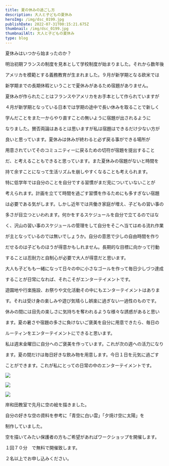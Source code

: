 ```yaml
---
title: 夏の休みの過ごし方
description: 大人と子どもの夏休み
heroImg: /img/dsc_0199.jpg
publishDate: 2022-07-31T00:15:21.675Z
thumbnail: /img/dsc_0199.jpg
thumbnailAlt: 大人と子どもの夏休み
type: blog
---
```

夏休みはいつから始まったのか？

明治初期フランスの制度を見本として学校制度が始まりました。それから数年後

アメリカを模範とする義務教育が生まれました。９月が新学期となる欧米では

新学期までの長期休暇ということで夏休みがあるため宿題がありません。

夏休みが作られたことはフランスやアメリカをお手本として作られていますが

４月が新学期となっている日本では学期の途中で長い休みを取ることで新しく

学んだことをまた一からやり直すことの無いように宿題が出されるように

なりました。賛否両論はあるとは思いますが私は宿題はできるだけ少ない方が

良いと思っています。夏休みは休みが終わると必ず戻る事ができる場所が

用意されていてそのコミュニティーに戻るための切符が宿題を提出すること

だ、と考えることもできると思っています。また夏休みの宿題がないと時間を

持て余すことになって生活リズムを崩しやすくなることも考えられます。

特に低学年では自分のことを自分でする習慣がまだ見についていないことが

考えられます。計画を立てて時間を過ごす習慣を作るためにも多すぎない宿題

は必要である気がします。しかし近年では共働き家庭が増え、子どもの習い事の

多さが目立つといわれます。何かをするスケジュールを自分で立てるのではな

く、沢山の習い事のスケジュールの管理をして自分をそこへ当てはめる流れ作業

が主となっているのでは無いでしょうか。自分の意思で少しの自由時間を作り

だせるのは子どものほうが得意かもしれません。長期的な目標に向かって行動

することは忍耐力と自制心が必要で大人が得意だと思います。

大人も子どもも一緒になって日々の中に小さなゴールを作って毎日少しづつ達成

することが日常になれば、それこそがエンターテイメントです。

遊園地や行楽施設、お祭りや文化活動その中にもエンターテイメントはありま

す。それは受け身の楽しみや遊び気晴らし娯楽に過ぎない一過性のものです。

休みの間には目先の楽しさに気持ちを奪われるような様々な誘惑があると思い

ます。夏の暑さや宿題の多さに負けないご褒美を自分に用意できたら、毎日の

ルーティンをエンターテイメントにできると思います。

私は週末金曜日に自分へのご褒美を作っています。これが次の週への活力になり

ます。夏の間だけは毎日好きな飲み物を用意します。今日１日を元気に過ごす

ことができます。これが私にとっての日常の中のエンターテイメントです。

![](/img/dsc_0152.jpg)

![](/img/dsc_0157.jpg)

![](/img/dsc_0155.jpg)

岸和田教室で先月に空の絵を描きました。

自分の好きな空の資料を参考に「青空に白い雲」「夕焼け空に太陽」を

制作していました。

空を描いてみたい保護者の方もご希望があればワークショップを開催します。

１回７０分　で無料で開催致します。

２名以上でお申し込みください。
